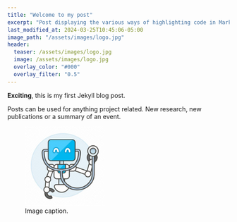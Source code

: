 ```yaml
---
title: "Welcome to my post"
excerpt: "Post displaying the various ways of highlighting code in Markdown."
last_modified_at: 2024-03-25T10:45:06-05:00
image_path: "/assets/images/logo.jpg"
header:
  teaser: /assets/images/logo.jpg
  image: /assets/images/logo.jpg
  overlay_color: "#000"
  overlay_filter: "0.5"
---
```


**Exciting**, this is my first Jekyll blog post. 

Posts can be used for anything project related. New research, new publications or a summary of an event.

<figure style="width: 180px" class="align-center">
  <a href="/assets/images/logo.jpg" title="The Pixel Tracker logo" alt="The Pixel Tracker logo">
  <img src="/assets/images/LOGO.jpg" alt=""></a>
  <figcaption>Image caption.</figcaption>
</figure>
